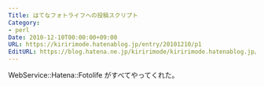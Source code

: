 ```yaml
---
Title: はてなフォトライフへの投稿スクリプト
Category:
- perl
Date: 2010-12-10T00:00:00+09:00
URL: https://kiririmode.hatenablog.jp/entry/20101210/p1
EditURL: https://blog.hatena.ne.jp/kiririmode/kiririmode.hatenablog.jp/atom/entry/8454420450078211323
---
```



WebService::Hatena::Fotolife がすべてやってくれた。

<script src="https://gist.github.com/737338.js"> </script>
